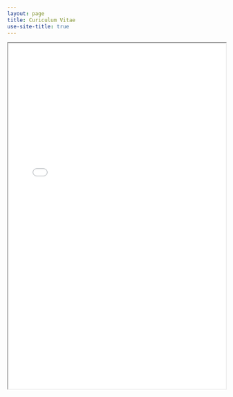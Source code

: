 ```yaml
---
layout: page
title: Curiculum Vitae
use-site-title: true
---
```


<iframe 
    src="/resume/NikosFlemotomos_CV.pdf" width="100%" height="800px">
</iframe>
